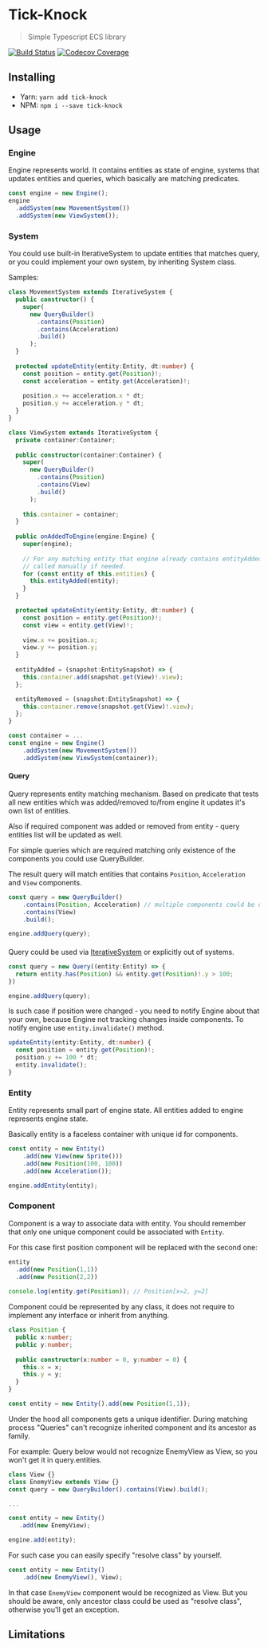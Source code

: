 # Tick-Knock
> Simple Typescript ECS library

[![Build Status](https://travis-ci.org/mayakwd/tick-knock.svg?branch=master)](https://travis-ci.org/mayakwd/tick-knock)
[![Codecov Coverage](https://img.shields.io/codecov/c/github/mayakwd/tick-knock/develop.svg?style=flat-square)](https://codecov.io/gh/mayakwd/tick-knock/)

## Installing

- Yarn: `yarn add tick-knock`
- NPM: `npm i --save tick-knock`

## Usage

### Engine

Engine represents world. It contains entities as state of engine, systems that updates entities
and queries, which basically are matching predicates.

```typescript
const engine = new Engine();
engine
  .addSystem(new MovementSystem())
  .addSystem(new ViewSystem());
```

### System

You could use built-in IterativeSystem to update entities that matches query, or you could
implement your own system, by inheriting System class.

Samples:

```typescript
class MovementSystem extends IterativeSystem {
  public constructor() {
    super(
      new QueryBuilder()
        .contains(Position)
        .contains(Acceleration)
        .build()
      );
  }
  
  protected updateEntity(entity:Entity, dt:number) {
    const position = entity.get(Position)!;
    const acceleration = entity.get(Acceleration)!;
    
    position.x += acceleration.x * dt;
    position.y += acceleration.y * dt;
  }
}
```

```typescript
class ViewSystem extends IterativeSystem {
  private container:Container;
  
  public constructor(container:Container) {
    super(
      new QueryBuilder()
        .contains(Position)
        .contains(View)
        .build()
      );
    
    this.container = container;
  }
  
  public onAddedToEngine(engine:Engine) {
    super(engine);
    
    // For any matching entity that engine already contains entityAdded must be
    // called manually if needed.
    for (const entity of this.entities) {
      this.entityAdded(entity);
    }
  }

  protected updateEntity(entity:Entity, dt:number) {
    const position = entity.get(Position)!;
    const view = entity.get(View)!;
    
    view.x += position.x;
    view.y += position.y;
  }  
  
  entityAdded = (snapshot:EntitySnapshot) => {
    this.container.add(snapshot.get(View)!.view);
  };

  entityRemoved = (snapshot:EntitySnapshot) => {
    this.container.remove(snapshot.get(View)!.view);
  };
}

const container = ...
const engine = new Engine()
    .addSystem(new MovementSystem())
    .addSystem(new ViewSystem(container));
```

#### Query

Query represents entity matching mechanism. Based on predicate that tests all new entities
which was added/removed to/from engine it updates it's own list of entities.

Also if required component was added or removed from entity - query entities list will be
updated as well.

For simple queries which are required matching only existence of the components you could
use QueryBuilder.

The result query will match entities that contains `Position`, `Acceleration` and `View` components.
```typescript
const query = new QueryBuilder()
    .contains(Position, Acceleration) // multiple components could be defined
    .contains(View)
    .build();

engine.addQuery(query);
```

####

Query could be used via [IterativeSystem](#System) or explicitly out of systems.

```typescript
const query = new Query((entity:Entity) => {
  return entity.has(Position) && entity.get(Position)!.y > 100;
})

engine.addQuery(query);
```

Is such case if position were changed - you need to notify Engine about that your own,
because Engine not tracking changes inside components. To notify engine use `entity.invalidate()` method.

```typescript
updateEntity(entity:Entity, dt:number) {
  const position = entity.get(Position)!;
  position.y += 100 * dt;
  entity.invalidate();
}
```  

### Entity
Entity represents small part of engine state. All entities added to engine represents 
engine state.

Basically entity is a faceless container with unique id for components. 
```typescript
const entity = new Entity()
    .add(new View(new Sprite()))
    .add(new Position(100, 100))
    .add(new Acceleration());

engine.addEntity(entity);
``` 

### Component
Component is a way to associate data with entity. You should remember that only one unique
component could be associated with `Entity`.

For this case first position component will be replaced with the second one: 
```typescript
entity
  .add(new Position(1,1))
  .add(new Position(2,2))
  
console.log(entity.get(Position)); // Position[x=2, y=2]
``` 

Component could be represented by any class, it does not require to implement any interface
or inherit from anything.

```typescript
class Position {
  public x:number;
  public y:number;
  
  public constructor(x:number = 0, y:number = 0) {
    this.x = x;
    this.y = y;
  }
}

const entity = new Entity().add(new Position(1,1));
```

Under the hood all components gets a unique identifier. 
During matching process "Queries" can't recognize inherited component and its ancestor as family.

For example:
Query below would not recognize EnemyView as View, so you won't get it in query.entities.

```typescript
class View {}
class EnemyView extends View {}
const query = new QueryBuilder().contains(View).build();

...

const entity = new Entity()
   .add(new EnemyView);

engine.add(entity);
```

For such case you can easily specify "resolve class" by yourself.  

```typescript
const entity = new Entity()
    .add(new EnemyView(), View);
```   

In that case `EnemyView` component would be recognized as View. But you should be aware, only ancestor class could be used as "resolve class",
otherwise you'll get an exception. 


## Limitations

